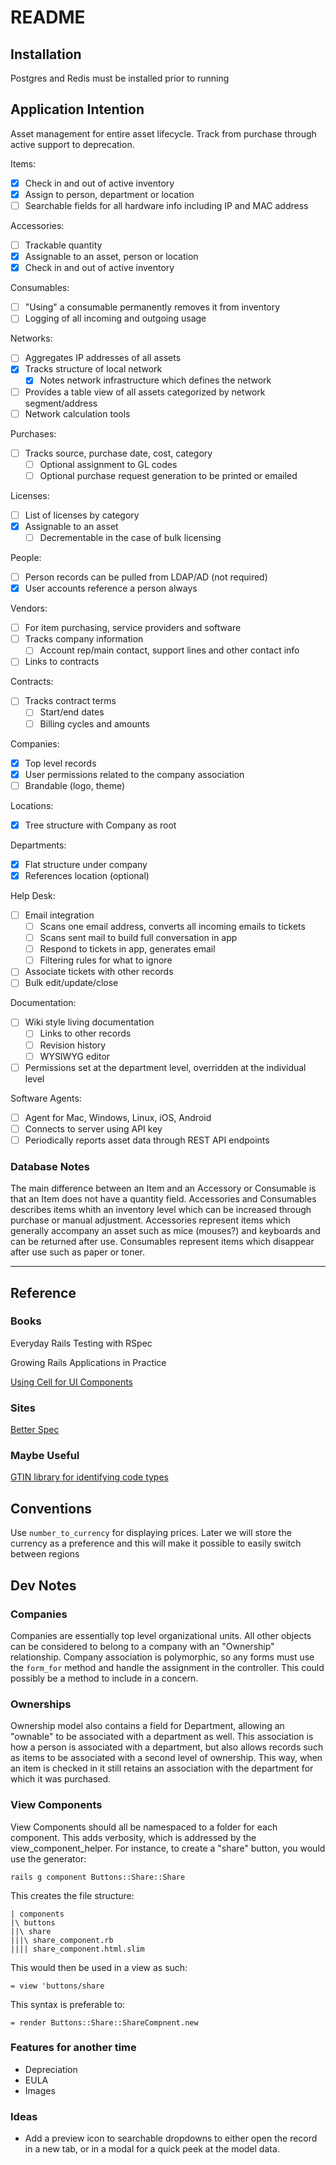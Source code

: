 # README

## Installation

Postgres and Redis must be installed prior to running

## Application Intention

Asset management for entire asset lifecycle. Track from purchase through active support to deprecation.

Items:

- [x] Check in and out of active inventory
- [x] Assign to person, department or location
- [ ] Searchable fields for all hardware info including IP and MAC address

Accessories:

- [ ] Trackable quantity
- [x] Assignable to an asset, person or location
- [x] Check in and out of active inventory

Consumables:

- [ ] "Using" a consumable permanently removes it from inventory
- [ ] Logging of all incoming and outgoing usage

Networks:

- [ ] Aggregates IP addresses of all assets
- [x] Tracks structure of local network
  - [x] Notes network infrastructure which defines the network
- [ ] Provides a table view of all assets categorized by network segment/address
- [ ] Network calculation tools

Purchases:

- [ ] Tracks source, purchase date, cost, category
  - [ ] Optional assignment to GL codes
  - [ ] Optional purchase request generation to be printed or emailed

Licenses:

- [ ] List of licenses by category
- [x] Assignable to an asset
  - [ ] Decrementable in the case of bulk licensing

People:

- [ ] Person records can be pulled from LDAP/AD (not required)
- [x] User accounts reference a person always

Vendors:

- [ ] For item purchasing, service providers and software
- [ ] Tracks company information
  - [ ] Account rep/main contact, support lines and other contact info
- [ ] Links to contracts

Contracts:

- [ ] Tracks contract terms
  - [ ] Start/end dates
  - [ ] Billing cycles and amounts

Companies:

- [x] Top level records
- [x] User permissions related to the company association
- [ ] Brandable (logo, theme)

Locations:

- [x] Tree structure with Company as root

Departments:

- [x] Flat structure under company
- [x] References location (optional)

Help Desk:

- [ ] Email integration
  - [ ] Scans one email address, converts all incoming emails to tickets
  - [ ] Scans sent mail to build full conversation in app
  - [ ] Respond to tickets in app, generates email
  - [ ] Filtering rules for what to ignore
- [ ] Associate tickets with other records
- [ ] Bulk edit/update/close

Documentation:

- [ ] Wiki style living documentation
  - [ ] Links to other records
  - [ ] Revision history
  - [ ] WYSIWYG editor
- [ ] Permissions set at the department level, overridden at the individual level

Software Agents:

- [ ] Agent for Mac, Windows, Linux, iOS, Android
- [ ] Connects to server using API key
- [ ] Periodically reports asset data through REST API endpoints

### Database Notes

The main difference between an Item and an Accessory or Consumable is that an Item does not have a quantity field. Accessories and Consumables describes items whith an inventory level which can be increased through purchase or manual adjustment. Accessories represent items which generally accompany an asset such as mice (mouses?) and keyboards and can be returned after use. Consumables represent items which disappear after use such as paper or toner.

---

## Reference

### Books

Everyday Rails Testing with RSpec

Growing Rails Applications in Practice

[Using Cell for UI Components](https://getflywheel.com/layout/how-to-build-ui-components-in-rails/)

### Sites

[Better Spec](https://www.betterspecs.org/)

### Maybe Useful

[GTIN library for identifying code types](https://github.com/officeluv/gtin_extras)

## Conventions

Use `number_to_currency` for displaying prices. Later we will store the currency as a preference and this will make it possible to easily switch between regions

## Dev Notes

### Companies

Companies are essentially top level organizational units. All other objects can be considered to belong to a company with an "Ownership" relationship. Company association is polymorphic, so any forms must use the `form_for` method and handle the assignment in the controller. This could possibly be a method to include in a concern.

### Ownerships

Ownership model also contains a field for Department, allowing an "ownable" to be associated with a department as well. This association is how a person is associated with a department, but also allows records such as items to be associated with a second level of ownership. This way, when an item is checked in it still retains an association with the department for which it was purchased.

### View Components

View Components should all be namespaced to a folder for each component. This adds verbosity, which is addressed by the view_component_helper. For instance, to create a "share" button, you would use the generator:

`rails g component Buttons::Share::Share`

This creates the file structure:

    | components
    |\ buttons
    ||\ share
    |||\ share_component.rb
    |||| share_component.html.slim

This would then be used in a view as such:

`= view 'buttons/share`

This syntax is preferable to:

`= render Buttons::Share::ShareCompnent.new`

### Features for another time

- Depreciation
- EULA
- Images

### Ideas

- Add a preview icon to searchable dropdowns to either open the record in a new tab, or in a modal for a quick peek at the model data.

